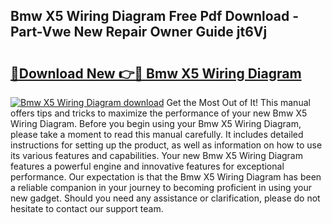 ## Bmw X5 Wiring Diagram Free Pdf Download - Part-Vwe New Repair Owner Guide jt6Vj

# <h2><a href="http://dfpu5e.blite.top/?on=Bmw+X5+Wiring+Diagram">🔗Download New 👉🔴 Bmw X5 Wiring Diagram</a></h2>

[![Bmw X5 Wiring Diagram download](https://i.imgur.com/lujVjoI.png)](http://dfpu5e.blite.top/?on=Bmw+X5+Wiring+Diagram)
Get the Most Out of It! This manual offers tips and tricks to maximize the performance of your new Bmw X5 Wiring Diagram. Before you begin using your Bmw X5 Wiring Diagram, please take a moment to read this manual carefully. It includes detailed instructions for setting up the product, as well as information on how to use its various features and capabilities. Your new Bmw X5 Wiring Diagram features a powerful engine and innovative features for exceptional performance. Our expectation is that the Bmw X5 Wiring Diagram has been a reliable companion in your journey to becoming proficient in using your new gadget. Should you need any assistance or clarification, please do not hesitate to contact our support team.
